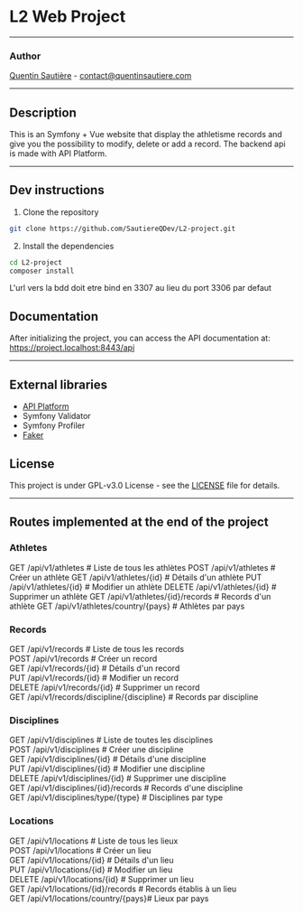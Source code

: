 # L2 Web Project

-----

### Author

[Quentin Sautière](https://github.com/SautiereQDev) - [contact@quentinsautiere.com](mailto:contact@quentinsautiere.com)

-----

## Description

This is an Symfony + Vue website that display the athletisme records and give you the possibility to modify, delete or
add a record. The backend api is made with API Platform.



----- 

## Dev instructions

1. Clone the repository

```bash
git clone https://github.com/SautiereQDev/L2-project.git
```

2. Install the dependencies

```bash
cd L2-project
composer install
```

L'url vers la bdd doit etre bind en 3307 au lieu du port 3306 par defaut

## Documentation

After initializing the project, you can access the API documentation at: https://project.localhost:8443/api


---------------

## External libraries

- [API Platform](https://api-platform.com/)
- Symfony Validator
- Symfony Profiler
- [Faker](https://fakerphp.org/)

## License

This project is under GPL-v3.0 License - see the [LICENSE](LICENSE) file for details.

---------

## Routes implemented at the end of the project

### Athletes

GET /api/v1/athletes # Liste de tous les athlètes
POST /api/v1/athletes # Créer un athlète
GET /api/v1/athletes/{id} # Détails d'un athlète
PUT /api/v1/athletes/{id} # Modifier un athlète
DELETE /api/v1/athletes/{id} # Supprimer un athlète
GET /api/v1/athletes/{id}/records # Records d'un athlète
GET /api/v1/athletes/country/{pays} # Athlètes par pays

### Records

GET /api/v1/records # Liste de tous les records  
POST /api/v1/records # Créer un record    
GET /api/v1/records/{id} # Détails d'un record   
PUT /api/v1/records/{id} # Modifier un record   
DELETE /api/v1/records/{id} # Supprimer un record  
GET /api/v1/records/discipline/{discipline} # Records par discipline

### Disciplines

GET /api/v1/disciplines # Liste de toutes les disciplines  
POST /api/v1/disciplines # Créer une discipline   
GET /api/v1/disciplines/{id} # Détails d'une discipline  
PUT /api/v1/disciplines/{id} # Modifier une discipline   
DELETE /api/v1/disciplines/{id} # Supprimer une discipline   
GET /api/v1/disciplines/{id}/records # Records d'une discipline   
GET /api/v1/disciplines/type/{type} # Disciplines par type

### Locations

GET /api/v1/locations # Liste de tous les lieux   
POST /api/v1/locations # Créer un lieu   
GET /api/v1/locations/{id} # Détails d'un lieu  
PUT /api/v1/locations/{id} # Modifier un lieu   
DELETE /api/v1/locations/{id} # Supprimer un lieu   
GET /api/v1/locations/{id}/records # Records établis à un lieu   
GET /api/v1/locations/country/{pays}# Lieux par pays   